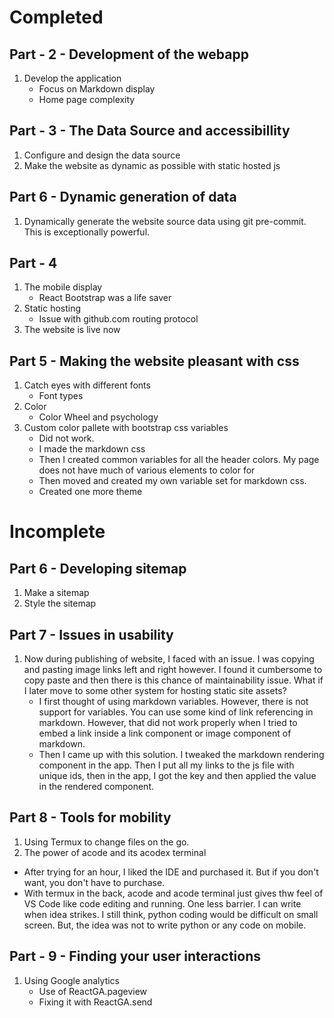 # Completed
## Part - 2 - Development of the webapp
1. Develop the application
    - Focus on Markdown display
    - Home page complexity

## Part - 3 - The Data Source and accessibillity
1. Configure and design the data source
1. Make the website as dynamic as possible with static hosted js

## Part 6 - Dynamic generation of data
1. Dynamically generate the website source data using git pre-commit. This is exceptionally powerful.

## Part - 4
1. The mobile display
    - React Bootstrap was a life saver
1. Static hosting
    - Issue with github.com routing protocol
2. The website is live now

## Part 5 - Making the website pleasant with css
1. Catch eyes with different fonts
    - Font types
1. Color
    - Color Wheel and psychology 
1. Custom color pallete with bootstrap css variables
    - Did not work.
    - I made the markdown css
    - Then I created common variables for all the header colors. My page does not have much of various elements to color for
    - Then moved and created my own variable set for markdown css. 
    - Created one more theme


# Incomplete
## Part 6 - Developing sitemap
1. Make a sitemap
1. Style the sitemap
 
## Part 7 - Issues in usability
1. Now during publishing of website, I faced with an issue. I was copying and pasting image links left and right however. I found it cumbersome to copy paste and then there is this chance of maintainability issue. What if I later move to some other system for hosting static site assets?
    - I first thought of using markdown variables. However, there is not support for variables. You can use some kind of link referencing in markdown. However, that did not work properly when I tried to embed a link inside a link component or image component of markdown.
    - Then I came up with this solution. I tweaked the markdown rendering component in the app. Then I put all my links to the js file with unique ids, then in the app, I got the key and then applied the value in the rendered component.

## Part 8 - Tools for mobility
1. Using Termux to change files on the go.
1. The power of acode and its acodex terminal
  - After trying for an hour, I liked the IDE and purchased it. But if you don't want, you don't have to purchase. 
  - With termux in the back, acode and acode terminal just gives thw feel of VS Code like code editing and running. One less barrier. I can write when idea strikes. I still think, python coding would be difficult on small screen. But, the idea was not to write python or any code on mobile.
  
## Part - 9 - Finding your user interactions 
1. Using Google analytics
    - Use of ReactGA.pageview
    - Fixing it with ReactGA.send

